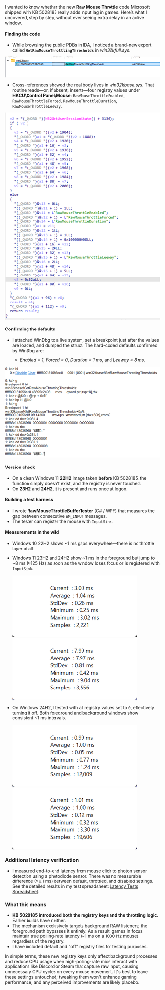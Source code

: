 I wanted to know whether the new **Raw Mouse Throttle** code Microsoft shipped with KB 5028185 really adds input lag in games.
Here’s what I uncovered, step by step, without ever seeing extra delay in an active window.

#### Finding the code

* While browsing the public PDBs in IDA, I noticed a brand-new export called **`GetRawMouseThrottlingThresholds`** in *win32kfull.sys*.

![IDA](RawMouseThrottleBufferTester/docs/ida_NPfCJdpXjr.png)

* Cross-references showed the real body lives in *win32kbase.sys*. That routine reads—or, if absent, inserts—four registry values under **HKCU\Control Panel\Mouse**:
  `RawMouseThrottleEnabled`, `RawMouseThrottleForced`, `RawMouseThrottleDuration`, `RawMouseThrottleLeeway`.

![IDA](RawMouseThrottleBufferTester/docs/ida_aqQf22wJuE.png)

#### Confirming the defaults

* I attached WinDbg to a live system, set a breakpoint just after the values are loaded, and dumped the struct.
  The hard-coded defaults confirmed by WinDbg are:

  * *Enabled = 1*, *Forced = 0*, *Duration = 1 ms*, and *Leeway = 8 ms*.

![WinDbg](RawMouseThrottleBufferTester/docs/windbg_ED7AWHHqVS.png)

#### Version check

* On a clean Windows 11 **22H2** image taken **before** KB 5028185, the function simply doesn’t exist, and the registry is never touched.
* On **23H2** and **24H2**, it is present and runs once at logon.

#### Building a test harness

* I wrote **RawMouseThrottleBufferTester** (C# / WPF) that measures the gap between consecutive `WM_INPUT` messages.
* The tester can register the mouse with `InputSink`.

#### Measurements in the wild

* Windows 10 22H2 shows \~1 ms gaps everywhere—there is no throttle layer at all.
* Windows 11 23H2 and 24H2 show \~1 ms in the foreground but jump to \~8 ms (≈125 Hz) as soon as the window loses focus or is registered with `InputSink`.
  
  ![ThrottleTest](RawMouseThrottleBufferTester/docs/ThrottleTest_Windows24H2_DEFAULTON_FOREGROUNDWINDOW.png)![ThrottleTest](RawMouseThrottleBufferTester/docs/ThrottleTest_Windows24H2_DEFAULTON_BACKGOUNDWINDOW.png)
* On Windows 24H2, I tested with all registry values set to `0`, effectively turning it off. Both foreground and background windows show consistent \~1 ms intervals.
  
  ![ThrottleTest](RawMouseThrottleBufferTester/docs/ThrottleTest_Windows24H2_OFF_BACKGROUNDWINDOW.png)![ThrottleTest](RawMouseThrottleBufferTester/docs/ThrottleTest_Windows24H2_OFF_FOREGROUNDWINDOW.png)

### Additional latency verification

* I measured end-to-end latency from mouse click to photon sensor detection using a photodiode sensor. There was no measurable difference (≤0.1 ms) between default, throttled, and disabled settings. See the detailed results in my test spreadsheet: [Latency Tests Spreadsheet](https://docs.google.com/spreadsheets/d/1BnH8CYYTgWBivtEDolHfyC8xLQEXJTN_3CB1rHg_Y6o/edit?gid=0).

### What this means

* **KB 5028185 introduced both the registry keys and the throttling logic.**
  Earlier builds have neither.
* The mechanism exclusively targets background RAW listeners; the foreground path bypasses it entirely. As a result, games in focus maintain true polling-rate latency (\~1 ms on a 1000 Hz mouse) regardless of the registry.
* I have included default and "off" registry files for testing purposes.

In simple terms, these new registry keys only affect background processes and reduce CPU usage when high-polling-rate mice interact with applications like Discord or Steam that capture raw input, causing unnecessary CPU cycles on every mouse movement. It's best to leave these settings untouched; tweaking them won't enhance gaming performance, and any perceived improvements are likely placebo.

